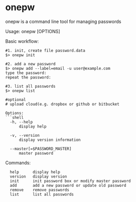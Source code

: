 # onepw

onepw is a command line tool for managing passwords

Usage: onepw <COMMAND> [OPTIONS]

Basic workflow:

```shell
#1. init, create file password.data
$> onepw init

#2. add a new password
$> onepw add --label=email -u user@example.com
type the password:
repeat the password:

#3. list all passwords
$> onepw list

#optional
# upload cloud(e.g. dropbox or github or bitbucket

Options:
```shell
  -h, --help
      display help

  -v, --version
      display version information

  --master[=$PASSWORD_MASTER]
      master password
```

Commands:
```shell
  help      display help
  version   display version
  init      init password box or modify master password
  add       add a new password or update old password
  remove    remove passwords
  list      list all passwords
```

